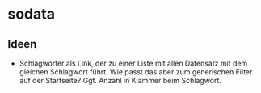 # sodata

## Ideen
- Schlagwörter als Link, der zu einer Liste mit allen Datensätz mit dem gleichen Schlagwort führt. Wie passt das aber zum generischen Filter auf der Startseite? Ggf. Anzahl in Klammer beim Schlagwort.